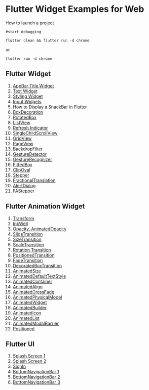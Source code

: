 # Flutter Widget Examples for Web

How to launch a project

`#start debugging`

`flutter clean && flutter run -d chrome`

or

`flutter run -d chrome`

## Flutter Widget
1. [AppBar Title Widget](projects/widgets/w01_appbar_title_widget)
2. [Text Widget](projects/widgets/w02_text_widget)
3. [Styling Widget](projects/widgets/w03_style_widget)
4. [Input Widgets](projects/widgets/w04_input_widgets)
5. [How to Display a SnackBar in Flutter](projects/widgets/w05_snackbar)
6. [BoxDecoration](projects/widgets/w06_box_decoration)
7. [RotatedBox](projects/widgets/w07_rotated_box)
8. [ListView](projects/widgets/w08_list_view)
9. [Refresh Indicator](projects/widgets/w09_refresh_indicator)
10. [SingleChildScrollView](projects/widgets/w10_single_child_scroll_view)
11. [GridView](projects/widgets/w11_grid_view)
12. [PageView](projects/widgets/w12_page_view)
13. [BackdropFilter](projects/widgets/w13_backdrop_filter)
14. [GestureDetector](projects/widgets/w14_gesture_detector)
15. [GestureRecognizer](projects/widgets/w15_gesture_recognizer)
16. [FittedBox](projects/widgets/w16_fitted_box)
17. [ClipOval](projects/animation%20widgets/aw17_clip)
18. [Stepper](projects/animation%20widgets/w18_stepper)
19. [FractionalTranslation](projects/animation%20widgets/w19_fractional_translation)
20. [AlertDialog](projects/animation%20widgets/w20_alert_dialog)
26. [FAStepper](projects/animation%20widgets/w26_fastepper)

## Flutter Animation Widget
1. [Transform](projects/animation%20widgets/aw01_transform)
2. [InkWell](projects/animation%20widgets/aw02_inkwell)
3. [Opacity, AnimatedOpacity](projects/animation%20widgets/aw03_opacity)
4. [SlideTransition](projects/animation%20widgets/aw04_slide_transition)
5. [SizeTransition](projects/animation%20widgets/aw05_size_transition)
6. [ScaleTransition](projects/animation%20widgets/aw06_scale_transition)
7. [Rotation Transition](projects/animation%20widgets/aw07_rotation_transition)
8. [PositionedTransition](projects/animation%20widgets/aw08_positioned_transition)
9. [FadeTransition](projects/animation%20widgets/aw09_fade_transition)
10. [DecoratedBoxTransition](projects/animation%20widgets/aw10_decorated_box_transition)
11. [AnimatedSize](projects/animation%20widgets/aw11_animated_size)
12. [AnimatedDefaultTextStyle](projects/animation%20widgets/aw12_animated_default_text_style)
13. [AnimatedContainer](projects/animation%20widgets/aw13_animated_container)
14. [AnimatedAlign](projects/animation%20widgets/aw14_animated_align)
15. [AnimatedCrossFade](projects/animation%20widgets/aw15_animated_cross_fade)
16. [AnimatedPhysicalModel](projects/animation%20widgets/aw16_animated_physical_model)
17. [AnimatedWidget](projects/animation%20widgets/aw17_animated_widget)
18. [AnimatedBuilder](projects/animation%20widgets/aw18_animated_builder)
19. [AnimatedIcon](projects/animation%20widgets/aw19_animated_icon)
20. [AnimatedList](projects/animation%20widgets/aw20_animated_list)
21. [AnimatedModalBarrier](projects/animation%20widgets/aw21_animated_modal_barrier)
22. [Positioned](projects/animation%20widgets/aw22_animated_positioned)

## Flutter UI
1. [Splash Screen 1](projects/ui/ui01_splash_screen)
2. [Splash Screen 2](projects/ui/ui02_splash_screen)
3. [SignIn](projects/ui/ui03_sign_in)
4. [BottomNavigationBar 1](projects/ui/ui04_bottom_navigation_bar01)
5. [BottomNavigationBar 2](projects/ui/ui05_bottom_navigation_bar02)
6. [BottomNavigationBar 3](projects/ui/ui06_bottom_navigation_bar03)

